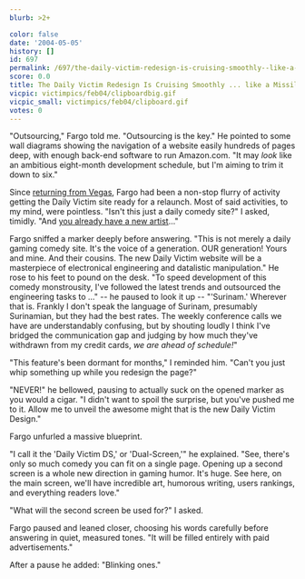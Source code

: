 ```yaml
---
blurb: >2+

color: false
date: '2004-05-05'
history: []
id: 697
permalink: /697/the-daily-victim-redesign-is-cruising-smoothly--like-a-missile/
score: 0.0
title: The Daily Victim Redesign Is Cruising Smoothly ... like a Missile.
vicpic: victimpics/feb04/clipboardbig.gif
vicpic_small: victimpics/feb04/clipboard.gif
votes: 0
---
```


"Outsourcing," Fargo told me. "Outsourcing is the key." He pointed to
some wall diagrams showing the navigation of a website easily hundreds
of pages deep, with enough back-end software to run Amazon.com. "It may
*look* like an ambitious eight-month development schedule, but I'm
aiming to trim it down to six."

Since [returning from Vegas](@/victim/694.md), Fargo had been a
non-stop flurry of activity getting the Daily Victim site ready for a
relaunch. Most of said activities, to my mind, were pointless. "Isn't
this just a daily comedy site?" I asked, timidly. "And [you already have
a new artist](@/victim/696.md)..."

Fargo sniffed a marker deeply before answering. "This is not merely a
daily gaming comedy site. It's the voice of a generation. OUR
generation! Yours and mine. And their cousins. The new Daily Victim
website will be a masterpiece of electronical engineering and datalistic
manipulation." He rose to his feet to pound on the desk. "To speed
development of this comedy monstrousity, I've followed the latest trends
and outsourced the engineering tasks to ..." -- he paused to look it up
-- "'Surinam.' Wherever that is. Frankly I don't speak the language of
Surinam, presumably Surinamian, but they had the best rates. The weekly
conference calls we have are understandably confusing, but by shouting
loudly I think I've bridged the communication gap and judging by how
much they've withdrawn from my credit cards, *we are ahead of
schedule!*"

"This feature's been dormant for months," I reminded him. "Can't you
just whip something up while you redesign the page?"

"NEVER!" he bellowed, pausing to actually suck on the opened marker as
you would a cigar. "I didn't want to spoil the surprise, but you've
pushed me to it. Allow me to unveil the awesome might that is the new
Daily Victim Design."

Fargo unfurled a massive blueprint.

"I call it the 'Daily Victim DS,' or 'Dual-Screen,'" he explained. "See,
there's only so much comedy you can fit on a single page. Opening up a
second screen is a whole new direction in gaming humor. It's huge. See
here, on the main screen, we'll have incredible art, humorous writing,
users rankings, and everything readers love."

"What will the second screen be used for?" I asked.

Fargo paused and leaned closer, choosing his words carefully before
answering in quiet, measured tones. "It will be filled entirely with
paid advertisements."

After a pause he added: "Blinking ones."